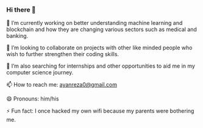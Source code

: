 ### Hi there 👋


🔭 I’m currently working on better understanding machine learning and blockchain and how they are changing various sectors such as medical and banking.

👯 I’m looking to collaborate on projects with other like minded people who wish to further strengthen their coding skills.

🤔 I’m also searching for internships and other opportunities to aid me in my computer science journey.

📫 How to reach me: ayanreza0@gmail.com 

😄 Pronouns: him/his

⚡ Fun fact: I once hacked my own wifi because my parents were bothering me.

